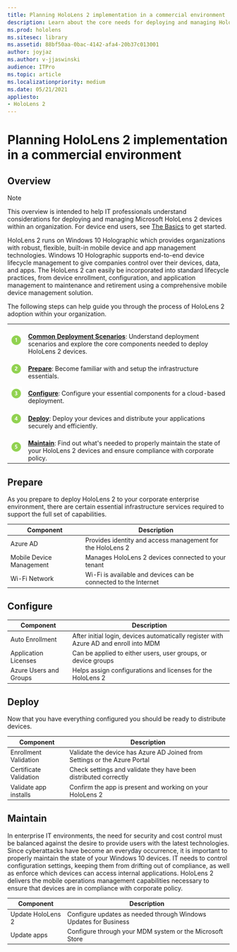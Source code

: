 ```yaml
---
title: Planning HoloLens 2 implementation in a commercial environment
description: Learn about the core needs for deploying and managing HoloLens in enterprise environments, including infrastructure, azure active directory, and mobile device management.
ms.prod: hololens
ms.sitesec: library
ms.assetid: 88bf50aa-0bac-4142-afa4-20b37c013001
author: joyjaz
ms.author: v-jjaswinski
audience: ITPro
ms.topic: article
ms.localizationpriority: medium
ms.date: 05/21/2021
appliesto:
- HoloLens 2
---
```

# Planning HoloLens 2 implementation in a commercial environment

## Overview
> [!NOTE]
> This overview is intended to help IT professionals understand considerations for deploying and managing Microsoft HoloLens 2 devices within an organization. For device end users, see [The Basics](hololens2-setup.md) to get started.

HoloLens 2 runs on Windows 10 Holographic which provides organizations with robust, flexible, built-in mobile device and app management technologies. Windows 10 Holographic supports end-to-end device lifecycle management to give companies control over their devices, data, and apps. The HoloLens 2 can easily be incorporated into standard lifecycle practices, from device enrollment, configuration, and application management to maintenance and retirement using a comprehensive mobile device management solution.

The following steps can help guide you through the process of HoloLens 2 adoption within your organization.

| | |
|--|--|
| ![Step 1](images/1green.png)| <br/> **[Common Deployment Scenarios](hololens-requirements.md)**: Understand deployment scenarios and explore the core components needed to deploy HoloLens 2 devices. |
| ![Step 2](images/2green.png)| <br/> **[Prepare](#prepare)**: Become familiar with and setup the infrastructure essentials. |
| ![Step 3](images/3green.png) | <br/> **[Configure](#configure)**: Configure your essential components for a cloud-based deployment. |
| ![Step 4](images/4green.png) | <br/> **[Deploy](#deploy)**: Deploy your devices and distribute your applications securely and efficiently. |
| ![Step 5](images/5green.png) | <br/> **[Maintain](#maintain)**: Find out what's needed to properly maintain the state of your HoloLens 2 devices and ensure compliance with corporate policy. |

## Prepare

As you prepare to deploy HoloLens 2 to your corporate enterprise environment, there are certain essential infrastructure services required to support the full set of capabilities. 

| Component | Description |
|-----------|------------|
| Azure AD | Provides identity and access management for the HoloLens 2  |
| Mobile Device Management| Manages HoloLens 2 devices connected to your tenant  |
| Wi-Fi Network| Wi-Fi is available and devices can be connected to the Internet  |

## Configure

| Component | Description |
|-----------|------------|
| Auto Enrollment | After initial login, devices automatically register with Azure AD and enroll into MDM  |
| Application Licenses| Can be applied to either users, user groups, or device groups  |
| Azure Users and Groups | Helps assign configurations and licenses for the HoloLens 2  |

## Deploy

Now that you have everything configured you should be ready to distribute devices. 

| Component | Description |
|-----------|------------|
| Enrollment Validation | Validate the device has Azure AD Joined from Settings or the Azure Portal |
 Certificate Validation | Check settings and validate they have been distributed correctly |
| Validate app installs | Confirm the app is present and working on your HoloLens 2 |

## Maintain

In enterprise IT environments, the need for security and cost control must be balanced against the desire to provide users with the latest technologies. Since cyberattacks have become an everyday occurrence, it is important to properly maintain the state of your Windows 10 devices. IT needs to control configuration settings, keeping them from drifting out of compliance, as well as enforce which devices can access internal applications. HoloLens 2 delivers the mobile operations management capabilities necessary to ensure that devices are in compliance with corporate policy.

| Component | Description |
|-----------|------------|
| Update HoloLens 2 | Configure updates as needed through Windows Updates for Business |
| Update apps | Configure through your MDM system or the Microsoft Store


